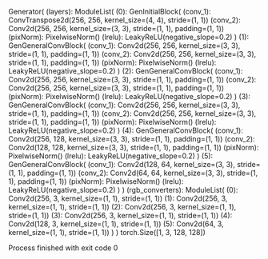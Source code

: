 Generator(
  (layers): ModuleList(
    (0): GenInitialBlock(
      (conv_1): ConvTranspose2d(256, 256, kernel_size=(4, 4), stride=(1, 1))
      (conv_2): Conv2d(256, 256, kernel_size=(3, 3), stride=(1, 1), padding=(1, 1))
      (pixNorm): PixelwiseNorm()
      (lrelu): LeakyReLU(negative_slope=0.2)
    )
    (1): GenGeneralConvBlock(
      (conv_1): Conv2d(256, 256, kernel_size=(3, 3), stride=(1, 1), padding=(1, 1))
      (conv_2): Conv2d(256, 256, kernel_size=(3, 3), stride=(1, 1), padding=(1, 1))
      (pixNorm): PixelwiseNorm()
      (lrelu): LeakyReLU(negative_slope=0.2)
    )
    (2): GenGeneralConvBlock(
      (conv_1): Conv2d(256, 256, kernel_size=(3, 3), stride=(1, 1), padding=(1, 1))
      (conv_2): Conv2d(256, 256, kernel_size=(3, 3), stride=(1, 1), padding=(1, 1))
      (pixNorm): PixelwiseNorm()
      (lrelu): LeakyReLU(negative_slope=0.2)
    )
    (3): GenGeneralConvBlock(
      (conv_1): Conv2d(256, 256, kernel_size=(3, 3), stride=(1, 1), padding=(1, 1))
      (conv_2): Conv2d(256, 256, kernel_size=(3, 3), stride=(1, 1), padding=(1, 1))
      (pixNorm): PixelwiseNorm()
      (lrelu): LeakyReLU(negative_slope=0.2)
    )
    (4): GenGeneralConvBlock(
      (conv_1): Conv2d(256, 128, kernel_size=(3, 3), stride=(1, 1), padding=(1, 1))
      (conv_2): Conv2d(128, 128, kernel_size=(3, 3), stride=(1, 1), padding=(1, 1))
      (pixNorm): PixelwiseNorm()
      (lrelu): LeakyReLU(negative_slope=0.2)
    )
    (5): GenGeneralConvBlock(
      (conv_1): Conv2d(128, 64, kernel_size=(3, 3), stride=(1, 1), padding=(1, 1))
      (conv_2): Conv2d(64, 64, kernel_size=(3, 3), stride=(1, 1), padding=(1, 1))
      (pixNorm): PixelwiseNorm()
      (lrelu): LeakyReLU(negative_slope=0.2)
    )
  )
  (rgb_converters): ModuleList(
    (0): Conv2d(256, 3, kernel_size=(1, 1), stride=(1, 1))
    (1): Conv2d(256, 3, kernel_size=(1, 1), stride=(1, 1))
    (2): Conv2d(256, 3, kernel_size=(1, 1), stride=(1, 1))
    (3): Conv2d(256, 3, kernel_size=(1, 1), stride=(1, 1))
    (4): Conv2d(128, 3, kernel_size=(1, 1), stride=(1, 1))
    (5): Conv2d(64, 3, kernel_size=(1, 1), stride=(1, 1))
  )
)
torch.Size([1, 3, 128, 128])

Process finished with exit code 0
